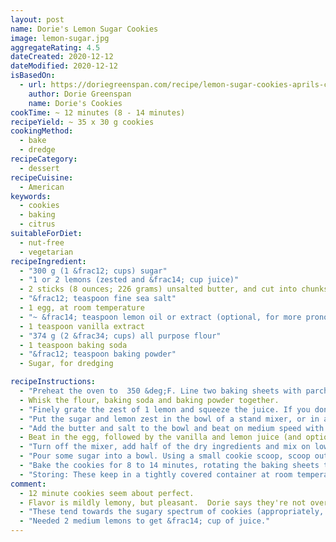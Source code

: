 ```yaml
---
layout: post
name: Dorie's Lemon Sugar Cookies
image: lemon-sugar.jpg
aggregateRating: 4.5
dateCreated: 2020-12-12
dateModified: 2020-12-12
isBasedOn:
  - url: https://doriegreenspan.com/recipe/lemon-sugar-cookies-aprils-cookiesandkindness-recipe/
    author: Dorie Greenspan
    name: Dorie's Cookies
cookTime: ~ 12 minutes (8 - 14 minutes)
recipeYield: ~ 35 x 30 g cookies
cookingMethod:
  - bake
  - dredge
recipeCategory:
  - dessert
recipeCuisine:
  - American
keywords:
  - cookies
  - baking
  - citrus
suitableForDiet:
  - nut-free
  - vegetarian
recipeIngredient:
  - "300 g (1 &frac12; cups) sugar"
  - "1 or 2 lemons (zested and &frac14; cup juice)"
  - 2 sticks (8 ounces; 226 grams) unsalted butter, and cut into chunks, at room temperature
  - "&frac12; teaspoon fine sea salt"
  - 1 egg, at room temperature
  - "~ &frac14; teaspoon lemon oil or extract (optional, for more pronounced lemony flavor)"
  - 1 teaspoon vanilla extract
  - "374 g (2 &frac34; cups) all purpose flour"
  - 1 teaspoon baking soda
  - "&frac12; teaspoon baking powder"
  - Sugar, for dredging

recipeInstructions:
  - "Preheat the oven to  350 &deg;F. Line two baking sheets with parchment paper or silicone baking mats."
  - Whisk the flour, baking soda and baking powder together.
  - "Finely grate the zest of 1 lemon and squeeze the juice. If you don’t have &frac14; cup, squeeze the juice from the second lemon."
  - "Put the sugar and lemon zest in the bowl of a stand mixer, or in a large bowl in which you can use a hand mixer. Using your fingertips, mash and rub the ingredients together until the sugar is moist and fragrant."
  - "Add the butter and salt to the bowl and beat on medium speed with paddle attachment until the mixture is smooth, about 2 minutes."
  - Beat in the egg, followed by the vanilla and lemon juice (and optional extract).
  - "Turn off the mixer, add half of the dry ingredients and mix on low speed until they’re almost incorporated. Scrape down the sides and bottom of the bowl, add the rest of the flour and beat on low speed until the dough comes away from the sides of the bowl."
  - "Pour some sugar into a bowl. Using a small cookie scoop, scoop out level portions of dough or use a teaspoon to get rounded spoonfuls (30 g for medium cookies, 40 g for medium-large). Roll each portion into a ball between your palms, drop into the sugar, roll it around to coat and place on the baking sheets. These cookies spread dramatically, so make sure to leave about 2 inches between them."
  - "Bake the cookies for 8 to 14 minutes, rotating the baking sheets top to bot- tom and front to back at the midway mark. If you bake them for 8 to 10 minutes, you’ll get pale cookies that will be chewy; bake them for 12 to 14 minutes, until they’re barely golden around the edges (the bottoms will be lightly browned), and you’ll get cookies that are chewy in the center and crisp around the edges. The cookies will be crackle-topped and too soft to lift from the baking sheets. Transfer the baking sheets to racks and let the cookies cool completely before you move them. Repeat with the remaining dough, always using cool baking sheets."
  - "Storing: These keep in a tightly covered container at room temperature for up to 5 days. Packed airtight, they’ll be good for up to 2 months in the freezer."
comment:
  - 12 minute cookies seem about perfect.
  - Flavor is mildly lemony, but pleasant.  Dorie says they're not overpowering, and she's right.  Might consider adding the lemon oil/extract and/or adding the zest of the second lemon.
  - "These tend towards the sugary spectrum of cookies (appropriately, since they're sugar cookies, and much more than [Jocelyn Delk Adams's lemon tea cakes](/recipes/lemon-tea-cakes/)).  They're good even without dredging in sugar, and are a bit too much when rolled in coarse Whole Foods cane sugar (or presumably turbinado or other coarse sugars).  Normal fine granulated sugar seems best if rolling in sugar before baking."
  - "Needed 2 medium lemons to get &frac14; cup of juice."
---
```

